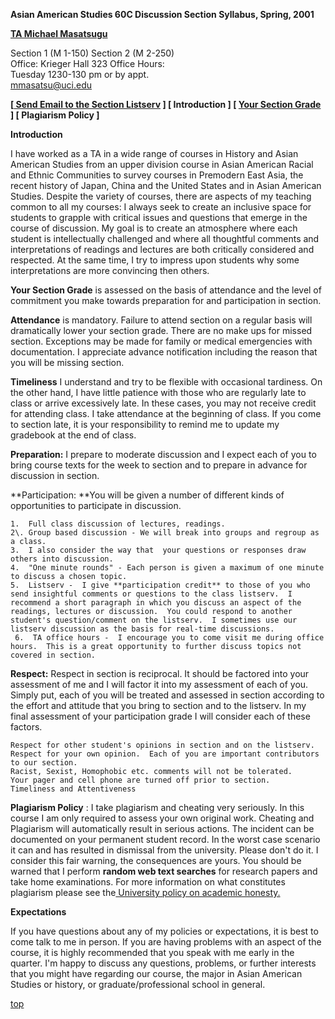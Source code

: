 **Asian American Studies 60C Discussion Section Syllabus, Spring, 2001**

**[TA  Michael Masatsugu](http://www.ags.uci.edu/~mmasatsu/)**

Section 1 (M 1-150)  Section 2 (M 2-250)  
Office:  Krieger Hall 323 Office Hours:  
Tuesday 1230-130 pm or by appt.  
[mmasatsu@uci.edu](mailto:mmasatsu@uci.edu)

**[[ Send Email to the Section Listserv](mailto:18001-s01@classes.uci.edu) ]
[ Introduction ]   [ [Your Section
Grade](http://www.ags.uci.edu/~mmasatsu/his40a.html#section) ]   [ Plagiarism
Policy ]**

**Introduction**

I have worked as a TA in a wide range of courses in History and Asian American
Studies from an upper division course in Asian American Racial and Ethnic
Communities to survey courses in Premodern East Asia, the recent history of
Japan, China and the United States and in Asian American Studies.  Despite the
variety of courses, there are aspects of my teaching common to all my courses:
I always seek to create an inclusive space for students to grapple with
critical issues and questions that emerge in the course of discussion.  My
goal is to create an atmosphere where each student is intellectually
challenged and where all thoughtful comments and interpretations of readings
and lectures are both critically considered and respected.  At the same time,
I try to impress upon students why some interpretations are more convincing
then others.  


**Your Section Grade** is assessed on the basis of attendance and the level of
commitment you make towards preparation for and participation in section.

**Attendance**   is mandatory.  Failure to attend section on a regular basis
will dramatically lower your section grade.  There are no make ups for missed
section.  Exceptions may be made for family or medical emergencies with
documentation.  I appreciate advance notification including the reason that
you will be missing section.

**Timeliness**   I understand and try to be flexible with occasional
tardiness.  On the other hand, I have little   patience with those who are
regularly late to class or arrive excessively late. In these cases, you may
not receive credit for attending class.  I take attendance at the beginning of
class.  If you come to section late, it is your responsibility to remind me to
update my gradebook at the end of class.

**Preparation:**    I prepare to moderate discussion and I expect each of you
to bring course texts for the week to section and to prepare in advance for
discussion in section.

**Participation:   **You will be given a number of different kinds of
opportunities to participate in discussion.

    1.  Full class discussion of lectures, readings.   
    2\. Group based discussion - We will break into groups and regroup as a class.   
    3.  I also consider the way that  your questions or responses draw others into discussion.   
    4.  "One minute rounds" - Each person is given a maximum of one minute to discuss a chosen topic.   
    5.  Listserv -  I give **participation credit** to those of you who send insightful comments or questions to the class listserv.  I recommend a short paragraph in which you discuss an aspect of the readings, lectures or discussion.  You could respond to another student's question/comment on the listserv.  I sometimes use our listserv discussion as the basis for real-time discussions.   
     6.  TA office hours -  I encourage you to come visit me during office hours.  This is a great opportunity to further discuss topics not covered in section.

**Respect:**    Respect  in section  is reciprocal.  It should be factored
into your assessment of me and I will factor it into my assessment of each of
you.   Simply put, each of you will be treated and assessed in section
according to the effort and attitude that you bring to section and to the
listserv.  In my final assessment of your participation grade I will consider
each of these factors.

    Respect for other student's opinions in section and on the listserv.   
    Respect for your own opinion.  Each of you are important contributors to our section.   
    Racist, Sexist, Homophobic etc. comments will not be tolerated.   
    Your pager and cell phone are turned off prior to section.   
    Timeliness and Attentiveness

**Plagiarism Policy** :  I take plagiarism and cheating very seriously.  In
this course I am only required to assess your own original work.  Cheating and
Plagiarism will automatically result in serious actions.  The incident can be
documented on your permanent student record.  In the worst case scenario it
can and has resulted in dismissal from the university.  Please don't do it.  I
consider this fair warning, the consequences are yours.   You should be warned
that I perform **random web text searches** for research papers and take home
examinations.  For more information on what constitutes plagiarism please see
the[ University policy on academic
honesty.](http://eee.uci.edu/00s/07200/appx_2.html#dishonesty)

**Expectations**

If you have questions about any of my policies or expectations, it is best to
come talk to me in person.  If you are having problems with an aspect of the
course, it is highly recommended that you speak with me early in the quarter.
I'm happy to discuss any questions, problems, or further interests that you
might have regarding our course, the major in Asian American Studies or
history, or graduate/professional school in general.

[top](http://www.ags.uci.edu/~mmasatsu/his40a.html)  
    


